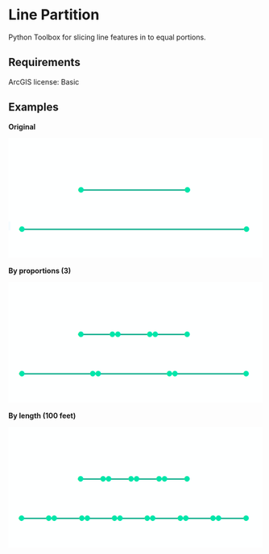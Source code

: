 # Line Partition

Python Toolbox for slicing line features in to equal portions.

## Requirements

ArcGIS license: Basic

## Examples

**Original**

![Original](img/original.png)





**By proportions (3)**

![Proportion](img/proportion.png)

**By length (100 feet)**

![by length](img/bylength.png)

